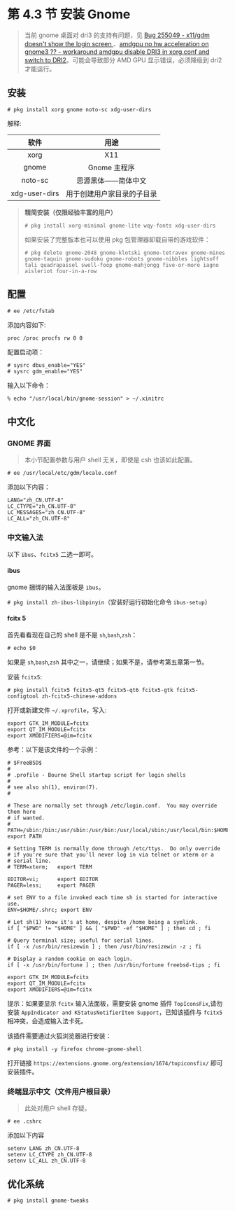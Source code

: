 # 第 4.3 节 安装 Gnome

> 当前 gnome 桌面对 dri3 的支持有问题，见 [Bug 255049 - x11/gdm doesn't show the login screen ](https://bugs.freebsd.org/bugzilla/show_bug.cgi?id=255049)、[amdgpu no hw acceleration on gnome3 ?? - workaround amdgpu disable DRI3 in xorg.conf and switch to DRI2](https://github.com/freebsd/drm-kmod/issues/72)。可能会导致部分 AMD GPU 显示错误，必须降级到 dri2 才能运行。
## 安装

```shell-session
# pkg install xorg gnome noto-sc xdg-user-dirs
```

解释:

|     软件      |            用途            |
| :-----------: | :------------------------: |
|     xorg      |            X11             |
|     gnome     |        Gnome 主程序        |
|    noto-sc    |     思源黑体——简体中文     |
| xdg-user-dirs | 用于创建用户家目录的子目录 |

> **精简安装（仅限经验丰富的用户）**
>
> ```shell-session
> # pkg install xorg-minimal gnome-lite wqy-fonts xdg-user-dirs
> ```
>
> 如果安装了完整版本也可以使用 pkg 包管理器卸载自带的游戏软件：
>
> ```shell-session
> # pkg delete gnome-2048 gnome-klotski gnome-tetravex gnome-mines gnome-taquin gnome-sudoku gnome-robots gnome-nibbles lightsoff tali quadrapassel swell-foop gnome-mahjongg five-or-more iagno aisleriot four-in-a-row
> ```

## 配置

`# ee /etc/fstab`

添加内容如下:

```shell-session
proc /proc procfs rw 0 0
```

配置启动项：

```shell-session
# sysrc dbus_enable="YES"
# sysrc gdm_enable="YES"
```

输入以下命令：

```shell-session
% echo "/usr/local/bin/gnome-session" > ~/.xinitrc
```

## 中文化

### GNOME 界面

> 本小节配置参数与用户 shell 无关，即使是 csh 也该如此配置。

```shell-session
# ee /usr/local/etc/gdm/locale.conf
```

添加以下内容：

```shell-session
LANG="zh_CN.UTF-8"
LC_CTYPE="zh_CN.UTF-8"
LC_MESSAGES="zh_CN.UTF-8"
LC_ALL="zh_CN.UTF-8"
```

### 中文输入法

以下 `ibus`、`fcitx5` 二选一即可。

#### ibus

gnome 捆绑的输入法面板是 `ibus`。

`# pkg install zh-ibus-libpinyin`（安装好运行初始化命令 `ibus-setup`）

#### fcitx 5

首先看看现在自己的 shell 是不是 `sh`,`bash`,`zsh`：

`# echo $0`

如果是 `sh`,`bash`,`zsh` 其中之一，请继续；如果不是，请参考第五章第一节。

安装 `fcitx5`:

```shell-session
# pkg install fcitx5 fcitx5-qt5 fcitx5-qt6 fcitx5-gtk fcitx5-configtool zh-fcitx5-chinese-addons
```

打开或新建文件 `~/.xprofile`，写入:

```shell-session
export GTK_IM_MODULE=fcitx
export QT_IM_MODULE=fcitx
export XMODIFIERS=@im=fcitx
```

参考：以下是该文件的一个示例：

```shell-session
# $FreeBSD$
#
# .profile - Bourne Shell startup script for login shells
#
# see also sh(1), environ(7).
#

# These are normally set through /etc/login.conf.  You may override them here
# if wanted.
# PATH=/sbin:/bin:/usr/sbin:/usr/bin:/usr/local/sbin:/usr/local/bin:$HOME/bin; export PATH

# Setting TERM is normally done through /etc/ttys.  Do only override
# if you're sure that you'll never log in via telnet or xterm or a
# serial line.
# TERM=xterm; 	export TERM

EDITOR=vi;   	export EDITOR
PAGER=less;  	export PAGER

# set ENV to a file invoked each time sh is started for interactive use.
ENV=$HOME/.shrc; export ENV

# Let sh(1) know it's at home, despite /home being a symlink.
if [ "$PWD" != "$HOME" ] && [ "$PWD" -ef "$HOME" ] ; then cd ; fi

# Query terminal size; useful for serial lines.
if [ -x /usr/bin/resizewin ] ; then /usr/bin/resizewin -z ; fi

# Display a random cookie on each login.
if [ -x /usr/bin/fortune ] ; then /usr/bin/fortune freebsd-tips ; fi

export GTK_IM_MODULE=fcitx
export QT_IM_MODULE=fcitx
export XMODIFIERS=@im=fcitx
```

提示：如果要显示 `fcitx` 输入法面板，需要安装 gnome 插件 `TopIconsFix`,请勿安装 `AppIndicator and KStatusNotifierItem Support`，已知该插件与 `fcitx5` 相冲突，会造成输入法卡死。

该插件需要通过火狐浏览器进行安装：

```shell-session
# pkg install -y firefox chrome-gnome-shell
```

打开链接 `https://extensions.gnome.org/extension/1674/topiconsfix/` 即可安装插件。

### 终端显示中文（文件用户根目录）

> 此处对用户 shell 存疑。

`# ee .cshrc`

添加以下内容

```shell-session
setenv LANG zh_CN.UTF-8
setenv LC_CTYPE zh_CN.UTF-8
setenv LC_ALL zh_CN.UTF-8
```

## 优化系统

`# pkg install gnome-tweaks`

